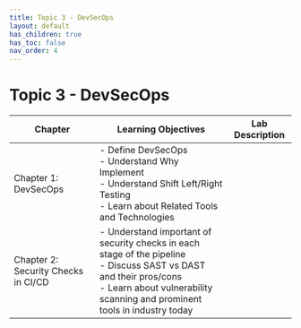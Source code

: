 ```yaml
---
title: Topic 3 - DevSecOps
layout: default
has_children: true
has_toc: false
nav_order: 4
---
```


# Topic 3 - DevSecOps

| Chapter | Learning Objectives | Lab Description |
|---------|---------------------|-----------------|
| Chapter 1: DevSecOps | - Define DevSecOps<br>- Understand Why Implement<br>- Understand Shift Left/Right Testing<br>- Learn about Related Tools and Technologies | |
| Chapter 2: Security Checks in CI/CD | - Understand important of security checks in each stage of the pipeline<br>- Discuss SAST vs DAST and their pros/cons<br>- Learn about vulnerability scanning and prominent tools in industry today | |


